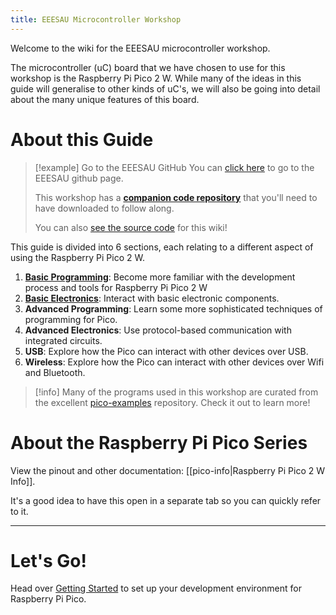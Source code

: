 ```yaml
---
title: EEESAU Microcontroller Workshop
---
```

Welcome to the wiki for the EEESAU microcontroller workshop.

The microcontroller (uC) board that we have chosen to use for this workshop is the Raspberry Pi Pico 2 W. While many of the ideas in this guide will generalise to other kinds of uC's, we will also be going into detail about the many unique features of this board.
# About this Guide
> [!example] Go to the EEESAU GitHub
> You can [click here](https://github.com/EEESAU/) to go to the EEESAU github page.
>
>This workshop has a **[companion code repository](https://github.com/EEESAU/pico-workshop)** that you'll need to have downloaded to follow along.
>
>You can also [see the source code](https://github.com/EEESAU/wiki) for this wiki!

This guide is divided into 6 sections, each relating to a different aspect of using the Raspberry Pi Pico 2 W.
1. [**Basic Programming**](mcu-workshop/1%20Basic%20Programming/index.md): Become more familiar with the development process and tools for Raspberry Pi Pico 2 W
2. [**Basic Electronics**](2%20Basic%20Electronics/basic-electronics): Interact with basic electronic components.
3. **Advanced Programming**: Learn some more sophisticated techniques of programming for Pico.
4. **Advanced Electronics**: Use protocol-based communication with integrated circuits.
5. **USB**: Explore how the Pico can interact with other devices over USB.
6. **Wireless**: Explore how the Pico can interact with other devices over Wifi and Bluetooth.

> [!info]
> Many of the programs used in this workshop are curated from the excellent [pico-examples](https://github.com/raspberrypi/pico-examples) repository. Check it out to learn more!
# About the Raspberry Pi Pico Series
View the pinout and other documentation: [[pico-info|Raspberry Pi Pico 2 W Info]].

It's a good idea to have this open in a separate tab so you can quickly refer to it.

---
# Let's Go!
Head over [Getting Started](getting-started) to set up your development environment for Raspberry Pi Pico.